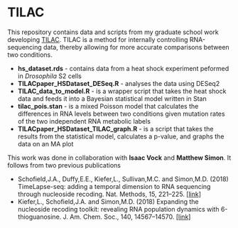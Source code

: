 # TILAC

This repository contains data and scripts from my graduate school work developing [TILAC](https://academic.oup.com/nar/advance-article/doi/10.1093/nar/gkac693/6677324?login=false). TILAC is a method for internally controlling RNA-sequencing data, thereby allowing for more accurate comparisons between two conditions. 

- **hs_dataset.rds** - contains data from a heat shock experiment peformed in *Drosophila* S2 cells
- **TILACpaper_HSDataset_DESeq.R** - analyses the data using DESeq2
- **TILAC_data_to_model.R**  - is a wrapper script that takes the heat shock data and feeds it into a Bayesian statistical model written in Stan 
- **tilac_pois.stan** - is a mixed Poisson model that calculates the differences in RNA levels between two conditions given mutation rates of the two independent RNA metabolic labels
- **TILACpaper_HSDataset_TILAC_graph.R** - is a script that takes the results from the statistical model, calculates a p-value, and graphs the data on an MA plot

This work was done in collaboration with **Isaac Vock** and **Matthew Simon**. It follows from two previous publications

- Schofield,J.A., Duffy,E.E., Kiefer,L., Sullivan,M.C. and Simon,M.D. (2018) TimeLapse-seq: adding a temporal dimension to RNA sequencing through nucleoside recoding. Nat. Methods, 15, 221–225. [[link]](https://www.nature.com/articles/nmeth.4582)
- Kiefer,L., Schofield,J.A. and Simon,M.D. (2018) Expanding the nucleoside recoding toolkit: revealing RNA population dynamics with 6-thioguanosine. J. Am. Chem. Soc., 140, 14567–14570. [[link]](https://pubs.acs.org/doi/abs/10.1021/jacs.8b08554)
